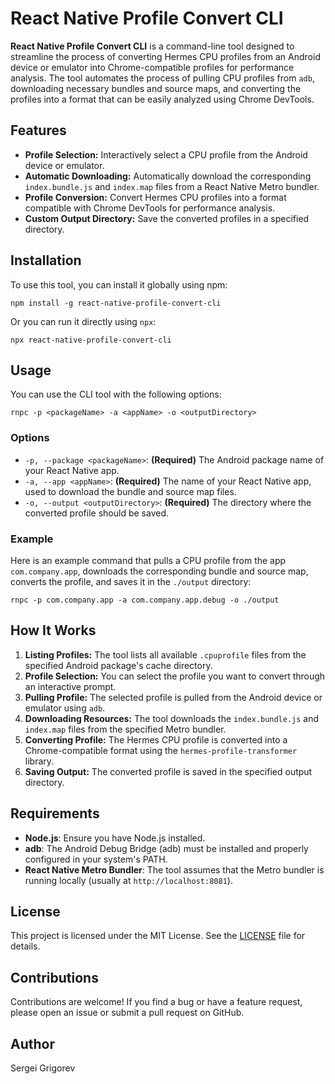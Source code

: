 # React Native Profile Convert CLI

**React Native Profile Convert CLI** is a command-line tool designed to streamline the process of converting Hermes CPU profiles from an Android device or emulator into Chrome-compatible profiles for performance analysis. The tool automates the process of pulling CPU profiles from `adb`, downloading necessary bundles and source maps, and converting the profiles into a format that can be easily analyzed using Chrome DevTools.

## Features

- **Profile Selection:** Interactively select a CPU profile from the Android device or emulator.
- **Automatic Downloading:** Automatically download the corresponding `index.bundle.js` and `index.map` files from a React Native Metro bundler.
- **Profile Conversion:** Convert Hermes CPU profiles into a format compatible with Chrome DevTools for performance analysis.
- **Custom Output Directory:** Save the converted profiles in a specified directory.

## Installation

To use this tool, you can install it globally using npm:

```
npm install -g react-native-profile-convert-cli
```

Or you can run it directly using `npx`:

```
npx react-native-profile-convert-cli
```

## Usage

You can use the CLI tool with the following options:

```
rnpc -p <packageName> -a <appName> -o <outputDirectory>
```

### Options

- `-p, --package <packageName>`: **(Required)** The Android package name of your React Native app.
- `-a, --app <appName>`: **(Required)** The name of your React Native app, used to download the bundle and source map files.
- `-o, --output <outputDirectory>`: **(Required)** The directory where the converted profile should be saved.

### Example

Here is an example command that pulls a CPU profile from the app `com.company.app`, downloads the corresponding bundle and source map, converts the profile, and saves it in the `./output` directory:

```
rnpc -p com.company.app -a com.company.app.debug -o ./output
```

## How It Works

1. **Listing Profiles:** The tool lists all available `.cpuprofile` files from the specified Android package's cache directory.
2. **Profile Selection:** You can select the profile you want to convert through an interactive prompt.
3. **Pulling Profile:** The selected profile is pulled from the Android device or emulator using `adb`.
4. **Downloading Resources:** The tool downloads the `index.bundle.js` and `index.map` files from the specified Metro bundler.
5. **Converting Profile:** The Hermes CPU profile is converted into a Chrome-compatible format using the `hermes-profile-transformer` library.
6. **Saving Output:** The converted profile is saved in the specified output directory.

## Requirements

- **Node.js**: Ensure you have Node.js installed.
- **adb**: The Android Debug Bridge (adb) must be installed and properly configured in your system's PATH.
- **React Native Metro Bundler**: The tool assumes that the Metro bundler is running locally (usually at `http://localhost:8081`).

## License

This project is licensed under the MIT License. See the [LICENSE](LICENSE) file for details.

## Contributions

Contributions are welcome! If you find a bug or have a feature request, please open an issue or submit a pull request on GitHub.

## Author

Sergei Grigorev
